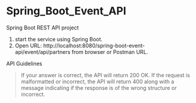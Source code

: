 # Spring_Boot_Event_API

Spring Boot REST API project
1. start the service using Spring Boot.
2. Open URL:  http://localhost:8080/spring-boot-event-api/event/api/partners from browser or Postman URL.


API Guidelines

> If your answer is correct, the API will return 200 OK. 
> If the request is malformatted or incorrect, the API will return 400 along with a message indicating if the response is of the wrong structure or incorrect.
